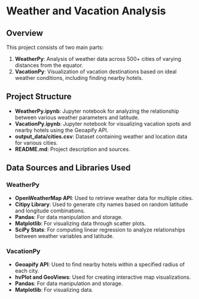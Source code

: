 # Weather and Vacation Analysis

## Overview

This project consists of two main parts: 

1. **WeatherPy**: Analysis of weather data across 500+ cities of varying distances from the equator.
2. **VacationPy**: Visualization of vacation destinations based on ideal weather conditions, including finding nearby hotels.

## Project Structure

- **WeatherPy.ipynb**: Jupyter notebook for analyzing the relationship between various weather parameters and latitude.
- **VacationPy.ipynb**: Jupyter notebook for visualizing vacation spots and nearby hotels using the Geoapify API.
- **output_data/cities.csv**: Dataset containing weather and location data for various cities.
- **README.md**: Project description and sources.

## Data Sources and Libraries Used

### WeatherPy
- **OpenWeatherMap API**: Used to retrieve weather data for multiple cities.
- **Citipy Library**: Used to generate city names based on random latitude and longitude combinations.
- **Pandas**: For data manipulation and storage.
- **Matplotlib**: For visualizing data through scatter plots.
- **SciPy Stats**: For computing linear regression to analyze relationships between weather variables and latitude.

### VacationPy
- **Geoapify API**: Used to find nearby hotels within a specified radius of each city.
- **hvPlot and GeoViews**: Used for creating interactive map visualizations.
- **Pandas**: For data manipulation and storage.
- **Matplotlib**: For visualizing data.
